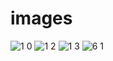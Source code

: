 # images
![1 0](https://github.com/Jafanda/images/assets/134603868/819d7d1e-ad97-4738-b7f8-6e3ee0c84a1d)
![1 2](https://github.com/Jafanda/images/assets/134603868/ec0e7f30-5ff7-4104-b786-bdd4a32799b6)
![1 3](https://github.com/Jafanda/images/assets/134603868/aa001c9d-1998-4e8e-b9b4-7dfe0c2cf94c)
![6 1](https://github.com/Jafanda/images/assets/134603868/5604cdd5-cc88-4366-a181-65a20e82043f)



